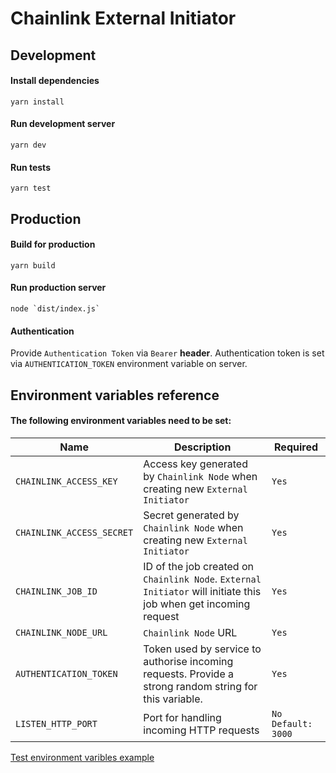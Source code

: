 # Chainlink External Initiator

## Development

#### Install dependencies

```shell script
yarn install
```

#### Run development server

```shell script
yarn dev
```

#### Run tests

```shell script
yarn test
```

## Production

#### Build for production

```shell script
yarn build
```

#### Run production server

```shell script
node `dist/index.js`
```

#### Authentication

Provide `Authentication Token` via `Bearer` **header**. Authentication token is
set via `AUTHENTICATION_TOKEN` environment variable on server.

## Environment variables reference

#### The following environment variables need to be set:

| Name                      | Description                                                                                                      | Required             |
| ------------------------- | ---------------------------------------------------------------------------------------------------------------- | -------------------- |
| `CHAINLINK_ACCESS_KEY`    | Access key generated by `Chainlink Node` when creating new `External Initiator`                                  | `Yes`                |
| `CHAINLINK_ACCESS_SECRET` | Secret generated by `Chainlink Node` when creating new `External Initiator`                                      | `Yes`                |
| `CHAINLINK_JOB_ID`        | ID of the job created on `Chainlink Node`. `External Initiator` will initiate this job when get incoming request | `Yes`                |
| `CHAINLINK_NODE_URL`      | `Chainlink Node` URL                                                                                             | `Yes`                |
| `AUTHENTICATION_TOKEN`    | Token used by service to authorise incoming requests. Provide a strong random string for this variable.          | `Yes`                |
| `LISTEN_HTTP_PORT`        | Port for handling incoming HTTP requests                                                                         | `No` `Default: 3000` |

[Test environment varibles example](./test.env)
